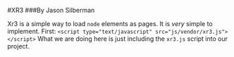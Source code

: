 #XR3
###By Jason Silberman

Xr3 is a simple way to load `node` elements as pages. It is *very* simple to implement. First:
```<script type="text/javascript" src="js/vendor/xr3.js"></script>```
What we are doing here is just including the `xr3.js` script into our project.